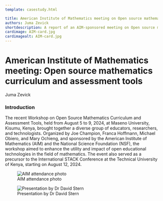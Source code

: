 ```yaml
---
template: casestudy.html

title: American Institute of Mathematics meeting on Open source mathematics curriculum and assessment tools
authors: Juma Zevick
shortdescription: A report of an AIM-sponsored meeting on Open source mathematics curriculum and assessment tools
cardimage: AIM-card.jpg
cardimagealt: AIM-card.jpg
---
```


# American Institute of Mathematics meeting: Open source mathematics curriculum and assessment tools

Juma Zevick

### Introduction

The recent Workshop on Open Source Mathematics Curriculum and Assessment Tools, held from August 5 to 9, 2024, at Maseno University, Kisumu, Kenya, brought together a diverse group of educators, researchers, and technologists. Organized by Joe Champion, Franca Hoffmann, Michael Obiero, and Mary Ochieng, and sponsored by the American Institute of Mathematics (AIM) and the National Science Foundation (NSF), the workshop aimed to enhance the utility and impact of open educational technologies in the field of mathematics. The event also served as a precursor to the International STACK Conference at the Technical University of Kenya, starting on August 12, 2024.

<div class="float-none img-middle">
    <figure class="figure">
        <img class="figure-img img-fluid" src="../Images/AIM-group.JPG" alt="AIM attendance photo">
        <figcaption class="figure-caption">AIM attendance photo</figcaption>
    </figure>
</div>


<div class="float-none img-middle">
    <figure class="figure">
        <img class="figure-img img-fluid" src="../Images/AIM-talk.JPG" alt="Presentation by Dr David Stern">
        <figcaption class="figure-caption">Presentation by Dr David Stern</figcaption>
    </figure>
</div>
